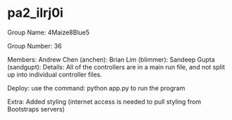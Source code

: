 # pa2_ilrj0i

Group Name:
        4Maize8Blue5

Group Number: 
		36

Members:
        Andrew Chen (anchen):
        Brian Lim (blimmer):
        Sandeep Gupta (sandgupt):
Details:
        All of the controllers are in a main run file, and not split up into individual controller files.

Deploy:
        use the command:
                python app.py
        to run the program

Extra:
        Added styling (internet access is needed to pull styling from 
        Bootstraps servers)
